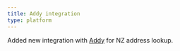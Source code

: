 ```yaml
---
title: Addy integration
type: platform
---
```


Added new integration with [Addy](https://www.addy.co.nz/) for NZ address lookup.